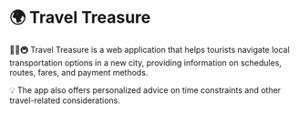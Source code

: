 # 🌍 Travel Treasure

🚌🚕🚇 Travel Treasure is a web application that helps tourists navigate local transportation options in a new city, 
providing information on schedules, routes, fares, and payment methods. 

💡 The app also offers personalized advice 
on time constraints and other travel-related considerations.
